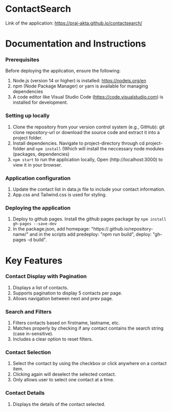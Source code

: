 # ContactSearch
Link of the application: https://praj-akta.github.io/contactsearch/
# Documentation and Instructions 

### Prerequisites

Before deploying the application, ensure the following:
1. Node.js (version 14 or higher) is installed: https://nodejs.org/en
2. npm (Node Package Manager) or yarn is available for managing dependencies
3. A code editor like Visual Studio Code (https://code.visualstudio.com) is installed for development.

### Setting up locally

1. Clone the repository from your version control system (e.g., GitHub): git clone repository-url or download the source code and extract it into a project folder.
2. Install dependencies. Navigate to project-directory through cd project-folder and `npm install` (Which will install the neccessary node modules (packages, dependencies)
3. `npm start` to run the application locally, Open (http://localhost:3000) to view it in your browser.

### Application configuration

1. Update the contact list in data.js file to include your contact information.
2. App.css and Tailwind.css is used for styling. 

### Deploying the application

1. Deploy to github pages. Install the github pages package by `npm install gh-pages --save-dev`
2. In the package.json, add homepage: "https://<username>.github.io/repository-name/" and in the scripts add predeploy: "npm run build", deploy: "gh-pages -d build".

# Key Features

### Contact Display with Pagination
1. Displays a list of contacts.
2. Supports pagination to display 5 contacts per page.
3. Allows navigation between next and prev page.

### Search and Filters
1. Filters contacts based on firstname, lastname, etc.
2. Matches properly by checking if any contact contains the search string (case in-sensitive).
3. Includes a clear option to reset filters.

### Contact Selection
1. Select the contact by using the checkbox or click anywhere on a contact item.
2. Clicking again will deselect the selected contact.
3. Only allows user to select one contact at a time.

### Contact Details
1. Displays the details of the contact selected. 
